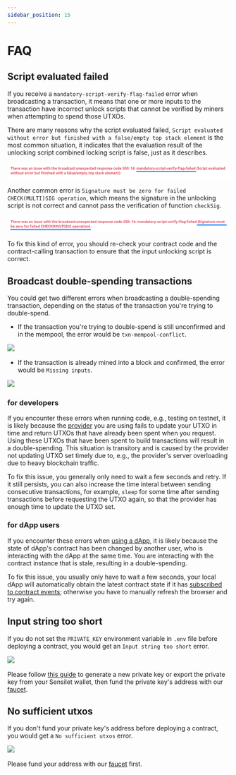 ```yaml
---
sidebar_position: 15
---
```


# FAQ

## Script evaluated failed

If you receive a `mandatory-script-verify-flag-failed` error when broadcasting a transaction, it means that one or more inputs to the transaction have incorrect unlock scripts that cannot be verified by miners when attempting to spend those UTXOs.

There are many reasons why the script evaluated failed, `Script evaluated without error but finished with a false/empty top stack element` is the most common situation, it indicates that the evaluation result of the unlocking script combined locking script is false, just as it describes.

![](../static/img/mandatory-script-verify-flag-failed.png)

Another common error is `Signature must be zero for failed CHECK(MULTI)SIG operation`, which means the signature in the unlocking script is not correct and cannot pass the verification of function `checkSig`.

![](../static/img/checksig-failed.png)

To fix this kind of error, you should re-check your contract code and the contract-calling transaction to ensure that the input unlocking script is correct.

## Broadcast double-spending transactions

You could get two different errors when broadcasting a double-spending transaction, depending on the status of the transaction you're trying to double-spend.

- If the transaction you're trying to double-spend is still unconfirmed and in the mempool, the error would be `txn-mempool-conflict`.

![](../static/img/txn-mempool-conflict.png)

- If the transaction is already mined into a block and confirmed, the error would be `Missing inputs`.

![](../static/img/missing-inputs.png)

### for developers
If you encounter these errors when running code, e.g., testing on testnet, it is likely because the [provider](./how-to-deploy-and-call-a-contract/how-to-deploy-and-call-a-contract.md#provider) you are using fails to update your UTXO in time and return UTXOs that have already been spent when you request. Using these UTXOs that have been spent to build transactions will result in a double-spending. This situation is transitory and is caused by the provider not updating UTXO set timely due to, e.g., the provider's server overloading due to heavy blockchain traffic.

To fix this issue, you generally only need to wait a few seconds and retry. If it still persists, you can also increase the time interal between sending consecutive transactions, for example, `sleep` for some time after sending transactions before requesting the UTXO again, so that the provider has enough time to update the UTXO set.

### for dApp users
If you encounter these errors when [using a dApp](./how-to-integrate-a-frontend/how-to-integrate-a-frontend.md), it is likely because the state of dApp's contract has been changed by another user, who is interacting with the dApp at the same time. You are interacting with the contract instance that is stale, resulting in a double-spending.

To fix this issue, you usually only have to wait a few seconds, your local dApp will automatically obtain the latest contract state if it has [subscribed to contract events](./advanced/how-to-integrate-scrypt-service.md#listen-to-events); otherwise you have to manually refresh the browser and try again.

## Input string too short

If you do not set the `PRIVATE_KEY` environment variable in `.env` file before deploying a contract, you would get an `Input string too short` error.

![](../static/img/no-private-key.png)

Please follow [this guide](./how-to-deploy-and-call-a-contract/faucet.md) to generate a new private key or export the private key from your Sensilet wallet, then fund the private key's address with our [faucet](https://scrypt.io/faucet/).

## No sufficient utxos

If you don't fund your private key's address before deploying a contract, you would get a `No sufficient utxos` error.

![](../static/img/insufficient-balance.png)

Please fund your address with our [faucet](https://scrypt.io/faucet/) first.
